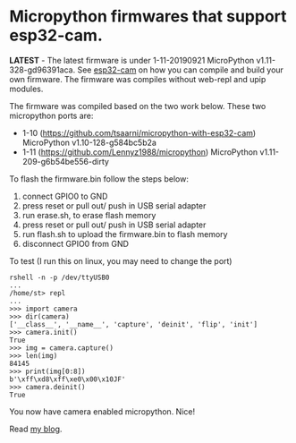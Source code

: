 # Micropython firmwares that support esp32-cam.

**LATEST** - The latest firmware is under 1-11-20190921 MicroPython v1.11-328-gd96391aca.
See [esp32-cam](https://github.com/shariltumin/esp32-cam-micropython/tree/master/esp32-cam) on how you can compile and build your own firmware. The firmware was compiles without web-repl and upip modules.

The firmware was compiled based on the two work below. These two micropython ports are:
* 1-10 (https://github.com/tsaarni/micropython-with-esp32-cam) MicroPython v1.10-128-g584bc5b2a
* 1-11 (https://github.com/Lennyz1988/micropython) MicroPython v1.11-209-g6b54be556-dirty

To flash the firmware.bin follow the steps below:
1. connect GPIO0 to GND
2. press reset or pull out/ push in USB serial adapter
3. run erase.sh, to erase flash memory
4. press reset or pull out/ push in USB serial adapter
5. run flash.sh to upload the firmware.bin to flash memory
6. disconnect GPIO0 from GND

To test (I run this on linux, you may need to change the port)

```
rshell -n -p /dev/ttyUSB0
...
/home/st> repl
...
>>> import camera
>>> dir(camera)
['__class__', '__name__', 'capture', 'deinit', 'flip', 'init']
>>> camera.init()
True
>>> img = camera.capture()
>>> len(img)
84145
>>> print(img[0:8])
b'\xff\xd8\xff\xe0\x00\x10JF'
>>> camera.deinit()
True
```
You now have camera enabled micropython. Nice!

Read [my blog](https://kopimojo.blogspot.com/).
